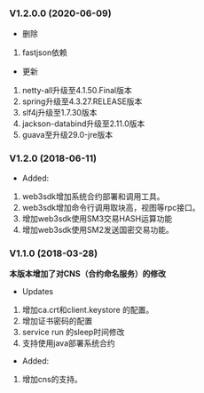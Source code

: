 ### V1.2.0.0 (2020-06-09)  
* 删除
1. fastjson依赖
* 更新
1. netty-all升级至4.1.50.Final版本
2. spring升级至4.3.27.RELEASE版本
3. slf4j升级至1.7.30版本
4. jackson-databind升级至2.11.0版本
5. guava至升级29.0-jre版本

### V1.2.0 (2018-06-11)  
* Added:
1. web3sdk增加系统合约部署和调用工具。
2. web3sdk增加命令行调用取块高，视图等rpc接口。
3. 增加web3sdk使用SM3交易HASH运算功能
4. 增加web3sdk使用SM2发送国密交易功能。
### V1.1.0 (2018-03-28)  
**本版本增加了对CNS（合约命名服务）的修改**
* Updates  
1. 增加ca.crt和client.keystore 的配置。
2. 增加证书密码的配置
3. service run 的sleep时间修改
4. 支持使用java部署系统合约
* Added:
1. 增加cns的支持。
